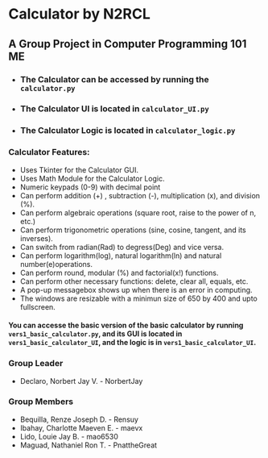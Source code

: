 # Calculator by N2RCL

## A Group Project in Computer Programming 101 ME
- ### The Calculator can be accessed by running the `calculator.py`
- ### The Calculator UI is located in `calculator_UI.py`
- ### The Calculator Logic is located in `calculator_logic.py`

### Calculator Features:
- Uses Tkinter for the Calculator GUI.
- Uses Math Module for the Calculator Logic.
- Numeric keypads (0-9) with decimal point
- Can perform addition (+) , subtraction (-), multiplication (x), and division (%).
- Can perform algebraic operations (square root, raise to the power of n, etc.)
- Can perform trigonometric operations (sine, cosine, tangent, and its inverses).
- Can switch from radian(Rad) to degress(Deg) and vice versa. 
- Can perform logarithm(log), natural logarithm(ln) and natural number(e)operations.
- Can perform round, modular (%) and factorial(x!) functions.
- Can perform other necessary functions: delete, clear all, equals, etc.
- A pop-up messagebox shows up when there is an error in computing.
- The windows are resizable with a minimun size of 650 by 400 and upto fullscreen.

#### You can accesse the basic version of the basic calculator by running `vers1_basic_calculator.py`, and its GUI is located in `vers1_basic_calculator_UI`, and the logic is in `vers1_basic_calculator_UI`.

### Group Leader
- Declaro, Norbert Jay V.         -  NorbertJay
### Group Members
- Bequilla, Renze Joseph D.       -  Rensuy
- Ibahay, Charlotte Maeven E.     -  maevx
- Lido, Louie Jay B.              -  mao6530
- Maguad, Nathaniel Ron T.        -  PnattheGreat




